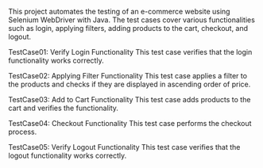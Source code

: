 
This project automates the testing of an e-commerce website using Selenium WebDriver with Java. The test cases cover various functionalities such as login, applying filters, adding products to the cart, checkout, and logout.

TestCase01: Verify Login Functionality This test case verifies that the login functionality works correctly.

TestCase02: Applying Filter Functionality This test case applies a filter to the products and checks if they are displayed in ascending order of price.

TestCase03: Add to Cart Functionality This test case adds products to the cart and verifies the functionality.

TestCase04: Checkout Functionality This test case performs the checkout process.

TestCase05: Verify Logout Functionality This test case verifies that the logout functionality works correctly.
